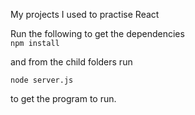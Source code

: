 My projects I used to practise React

Run the following to get the dependencies  
`npm install` 

and from the child folders run 

`node server.js`

to get the program to run. 
